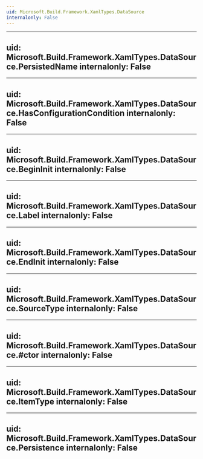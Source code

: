 ```yaml
---
uid: Microsoft.Build.Framework.XamlTypes.DataSource
internalonly: False
---
```


---
uid: Microsoft.Build.Framework.XamlTypes.DataSource.PersistedName
internalonly: False
---

---
uid: Microsoft.Build.Framework.XamlTypes.DataSource.HasConfigurationCondition
internalonly: False
---

---
uid: Microsoft.Build.Framework.XamlTypes.DataSource.BeginInit
internalonly: False
---

---
uid: Microsoft.Build.Framework.XamlTypes.DataSource.Label
internalonly: False
---

---
uid: Microsoft.Build.Framework.XamlTypes.DataSource.EndInit
internalonly: False
---

---
uid: Microsoft.Build.Framework.XamlTypes.DataSource.SourceType
internalonly: False
---

---
uid: Microsoft.Build.Framework.XamlTypes.DataSource.#ctor
internalonly: False
---

---
uid: Microsoft.Build.Framework.XamlTypes.DataSource.ItemType
internalonly: False
---

---
uid: Microsoft.Build.Framework.XamlTypes.DataSource.Persistence
internalonly: False
---
